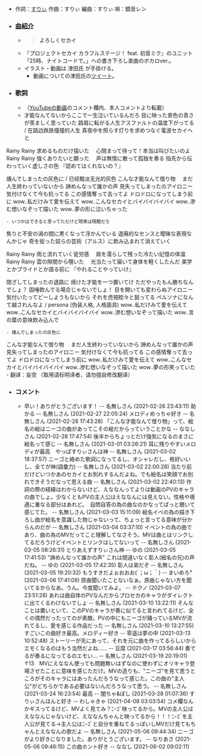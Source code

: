 - 作詞：[すりぃ](https://w.atwiki.jp/hmiku/pages/38505.html)
作曲：すりぃ
編曲：すりぃ
唄：鏡音レン
- ### [曲紹介](https://w.atwiki.jp/hmiku/pages/43446.html)
    - > **よろしくセカイ**
    - 『プロジェクトセカイ カラフルステージ！ feat. 初音ミク』のユニット「25時、ナイトコードで。」への書き下ろし楽曲のボカロver.。
    - イラスト・動画は 津田氏 が手掛ける。
        - 動画についての津田氏の[ツイート](https://twitter.com/yutsukidayo/status/1365637418792013826)。
- ### 歌詞
    - （[YouTubeの動画](http://www.youtube.com/watch?v=cwLlHFMlBNQ)のコメント欄内、本人コメントより転載）
    - 才能なんてないからここで一生泣いているんだろ
目に映った景色の青さが羨ましく思っていた
路肩に転がる人生アスファルトの温度下がってる / 在路边跌跌撞撞的人生
真夜中を照らす灯りを求めつなぐ電波セカイへと

Rainy Rainy 求めるものだけ描いた　
心閉まって待って！本当は叫びたいのよ
Rainy Rainy 強くありたいと願った　
声は無情に散って孤独を奏る
指先から伝わっていく虚しさの色
『認めてはくれないの？』

燻んでしまったの灰色に / 已经黯淡无光的灰色
こんな才能なんて借り物　
まだ人生終わっていないから
諦めんなって誰かの声
見失ってしまったのアイロニー
気付けなくて今も抗ってる
この感情奪って去ってよ
ドロドロになってしまう前に
wow..私だけみて愛を伝えて
wow..こんなセカイとバイバイバイバイ
wow..滲む想いなぞって描いた
wow..夢の形に泣いちゃった


    - いつかはできると思ってただけど現実は残酷だろ
焦りと不安の渦の間に黒くなって浮かんでいる
退廃的なセンスと曖昧な表現なんかじゃ
奇を衒った奴らの芸術（アルス）に飲み込まれて消えていく

Rainy Rainy 雨と流れていく徒労感　
肩を濡らして残った冷たい記憶の体温
Rainy Rainy 雲の隙間から覗いた　
光当たって届いて身体を軽くしたんだ
美学とかプライドとか語る前に
『やれることやっていけ』

閉ざしてしまったの退路に
焼けた才能を一つ置いてけ
ただやったもん勝ちなんでしょ？
固唾飲んでる場合じゃないでしょ！
目を開いても変わらぬアイロニー
気付いたってどーしようもないから
それを虎視眈々と狙ってる
ペルソナになんて越されんなよ / persona (伪装人格, 人格面具)
wow..私だけみて愛を伝えて
wow..こんなセカイとバイバイバイバイ
wow..滲む想いなぞって描いた
wow..言の葉の意味飲み込んで


    - 燻んでしまったの灰色に
こんな才能なんて借り物　
まだ人生終わっていないから
諦めんなって誰かの声
見失ってしまったのアイロニー
気付けなくて今も抗ってる
この感情奪って去ってよ
ドロドロになってしまう前に
wow..私だけみて愛を伝えて
wow..こんなセカイとバイバイバイバイ
wow..滲む想いなぞって描いた
wow..夢の形笑っていた
    - 翻译：妄空 （取用请标明译者，请勿擅自修改翻译）
- ### コメント
    - 早い！ありがとうございます！ -- 名無しさん (2021-02-26 23:43:11)
助かる -- 名無しさん (2021-02-27 22:05:24)
メロディめっちゃ好き -- 名無しさん (2021-02-28 17:43:28)
「こんな才能なんて借り物」って、絵名の絵はニーゴの曲があってこその絵だからっていうことかな -- ななしさん (2021-02-28 17:47:54)
後半からちょっとだけ強気になるのまさに絵名って感じ -- 名無しさん (2021-03-01 03:26:21)
耳に残りやすいメロディが最高　やっぱすりぃさんは神 -- 名無しさん (2021-03-02 18:37:57)
ニーゴと絡めた歌詞になってるし、オシャレだし、格好いいし、全てが神(語彙力) -- 名無しさん (2021-03-02 22:00:28)
当たり前だけどいつかあのセカイとお別れするんだよね。でも絵名は笑顔でお別れできそうだなって思える曲 -- 名無しさん (2021-03-02 22:40:13)
作詞の際の経緯はわからないけど、えななんってよりは動画のPVのキャラの曲でしょ。少なくともPVの主人公はえななんには見えない。性格や境遇に重なる部分はあれど。　自問自答の為の曲なのかなってぱっと聴いて感じてた。 -- 名無しさん (2021-03-03 15:11:09)
絵名イベの為の描き下ろし曲が絵名を意識した物じゃないって、ちょっと言ってる意味が分からんのだが -- 名無しさん (2021-03-04 03:37:10)
イベントの為の曲であり、曲の為のMVだってこと理解してなさそう。MVは曲とはリンクしてるだろうけどイベントとリンクはしてないって -- 名無しさん (2021-03-05 08:26:31)
とりあえずすりぃさん神 -- ゆの (2021-03-05 17:41:53)
"諦めんなって誰かの声" これは間違いなく彰人(絵名の兄)の声だね。 -- ゆの (2021-03-05 17:42:35)
彰人は弟だぞ -- 名無しさん (2021-03-05 19:20:32)
もうすきだよぉおおお(´；ω；｀) -- まいめろ³ (2021-03-06 17:41:09)
原曲聞いたことないなぁ。原曲じゃない方を聞いてるからなあ。うん。今度聞いてみよ。 -- テクノ (2021-03-07 23:51:28)
あれは曲自体のPVなんだからプロセカのキャラがダイレクトに出てくるわけないでしょ -- 名無しさん (2021-03-10 13:22:11)
そんなことは置いといて、このPVのキャラが奏に似てると言われてるけど、全くの偶然だったってのが素敵。PVの中にもニーゴが踊っているMVが流れてるし、愛を感じる作品だった -- 名無しさん (2021-03-10 13:27:55)
すごいこの曲好き最高。メロディー好き -- 零遥は夢の中 (2021-03-13 10:52:48)
ストーリーが先にあって、それを元に曲を作ってるらしいからエモくなるのはもう当然だよね…… -- 豆腐 (2021-03-17 03:56:44)
奏でるが奏るになってるのエモい… -- 名無しさん (2021-03-19 20:19:01)
↑13　MVにえななん使っても問題無いはずなのに使わずにオリキャラ登場させたことに意味を感じただけ。MVの造りも、"ニーゴ"を見て思うところがそのキャラにはあったんだろうなって感じた。この曲の"主人公"がどちらかである必要はないんだろうなって思う。 -- 名無しさん (2021-03-24 16:23:54)
最高 -- 闇ちゃ&ぽし (2021-03-28 01:07:36)
すりぃさんほんと好き -- わしゃきゃ (2021-04-08 03:03:54)
コメ欄なんかギスってるけど、MVよく見てみ？ﾆｰｺﾞ映ってるから。MVの主人公はえななんじゃないけど、えななんちゃんと映ってるから！！！ﾆｰｺﾞを主人公が見てる→主人公はﾆｰｺﾞと自分を重ねてるっぽいしMVだけ見てもちゃんとえななんの歌だよ -- 名無しさん (2021-05-06 09:44:34)
ニーゴがより好きになりました。ありがとうございます。 -- なりあさ (2021-05-06 09:46:15)
この曲ホント好き -- ななし (2021-06-02 09:02:11)
